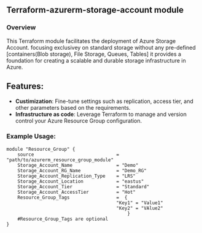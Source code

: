 ## Terraform-azurerm-storage-account module 

### Overview 

This Terraform module facilitates the deployment of Azure Storage Account. focusing exclusivey on standard storage without any pre-defined [containers(Blob storage), File Storage, Queues, Tables] it provides a foundation for creating a scalable and durable storage infrastructure in Azure. 

## Features: 
- **Custimization**: Fine-tune settings such as replication, access tier, and other parameters based on the requirements. 
- **Infrastructure as code**: Leverage Terraform to manage and version control your Azure Resource Group configuration. 

### Example Usage: 
```hcl 
module "Resource_Group" { 
    source                              = "path/to/azurerm_resource_group_module" 
    Storage_Account_Name                = "Demo" 
    Storage_Account_RG_Name             = "Demo_RG" 
    Storage_Account_Replication_Type    = "LRS" 
    Storage_Account_Location            = "eastus" 
    Storage_Account_Tier                = "Standard" 
    Storage_Account_AccessTier          = "Hot" 
    Resource_Group_Tags                 =  {   
                                        "Key1" = "Value1" 
                                        "Key2" = "VAlue2" 
                                            } 
    #Resource_Group_Tags are optional  
} 
``` 